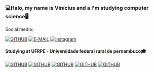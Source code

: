
### 💻Halo, my name is Vinícius and a I'm studying computer science🖥️


Social media:

[![GITHUB](https://img.shields.io/badge/GitHub-100000?style=for-the-badge&logo=github&logoColor=white)](https://github.com/ViniciusBPessoa)
[![E-MAIL](https://img.shields.io/badge/Gmail-D14836?style=for-the-badge&logo=gmail&logoColor=white)](https://mail.google.com/mail/u/0/#inbox?compose=GTvVlcSMTRmXPWcVTZtSdWtzFkkCmqhBHXdMRHlhGdWjhSThhDGbMTzLDRcwhDZmScrxlLXFTfRJH)
[![instagram](https://img.shields.io/badge/Instagram-E4405F?style=for-the-badge&logo=instagram&logoColor=white)](https://www.instagram.com/vinicius_ccbp/)

#### Studying at UFRPE - Universidade federal rural de pernambuco🎓


[![GITHUB](https://img.shields.io/badge/C%23-239120?style=for-the-badge&logo=c-sharp&logoColor=white)](https://github.com/ViniciusBPessoa)
[![GITHUB](https://img.shields.io/badge/Python-14354C?style=for-the-badge&logo=python&logoColor=white)](https://github.com/ViniciusBPessoa)
[![GITHUB](	https://img.shields.io/badge/C%2B%2B-00599C?style=for-the-badge&logo=c%2B%2B&logoColor=white)](https://github.com/ViniciusBPessoa)
[![GITHUB](https://img.shields.io/badge/C-00599C?style=for-the-badge&logo=c&logoColor=white)](https://github.com/ViniciusBPessoa)
[![GITHUB](https://img.shields.io/badge/Unity-100000?style=for-the-badge&logo=unity&logoColor=white)](https://github.com/ViniciusBPessoa)
